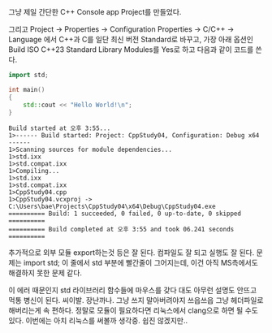 그냥 제일 간단한 C++ Console app Project를 만들었다.

그리고 Project -> Properties -> Configuration Properties -> C/C++ -> Language 에서
C++과 C를 일단 최신 버전 Standard로 바꾸고, 가장 아래 옵션인 Build ISO C++23 Standard Library Modules를 Yes로 하고 다음과 같이 코드를 쓴다.
```cpp
import std;

int main()
{
    std::cout << "Hello World!\n";
}
```
```
Build started at 오후 3:55...
1>------ Build started: Project: CppStudy04, Configuration: Debug x64 ------
1>Scanning sources for module dependencies...
1>std.ixx
1>std.compat.ixx
1>Compiling...
1>std.ixx
1>std.compat.ixx
1>CppStudy04.cpp
1>CppStudy04.vcxproj -> C:\Users\bae\Projects\CppStudy04\x64\Debug\CppStudy04.exe
========== Build: 1 succeeded, 0 failed, 0 up-to-date, 0 skipped ==========
========== Build completed at 오후 3:55 and took 06.241 seconds ==========
```
추가적으로 외부 모듈 export하는것 등은 잘 된다. 컴파일도 잘 되고 실행도 잘 된다. 문제는 import std; 이 줄에서 std 부분에 빨간줄이 그어지는데, 이건 아직 MS측에서도 해결하지 못한 문제 같다.

이 에러 때문인지 std 라이브러리 함수들에 마우스를 갖다 대도 아무런 설명도 안뜨고 먹통 병신이 된다. 씨이발. 장난까나. 그냥 쓰지 말아버려야지 쓰읍쓰읍 
그냥 헤더파일로 해버리는게 속 편하다. 정말로 모듈이 필요하다면 리눅스에서 clang으로 하면 될 수도 있다. 
이번에는 아치 리눅스를 써볼까 생각중. 쉽진 않겠지만.. 